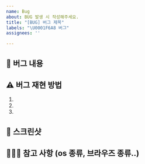```yaml
---
name: Bug
about: BUG 발생 시 작성해주세요.
title: "[BUG] 버그 제목"
labels: "\U0001F6A8 버그"
assignees: ''

---
```


## 🚨 버그 내용

## ⚠ 버그 재현 방법
1.
2.
3.

## 📸 스크린샷

## 🙇🏻‍♀️ 참고 사항 (os 종류, 브라우즈 종류..)
